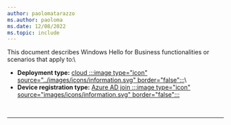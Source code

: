 ```yaml
---
author: paolomatarazzo
ms.author: paoloma
ms.date: 12/08/2022
ms.topic: include
---
```


This document describes Windows Hello for Business functionalities or scenarios that apply to:\
- **Deployment type:** [cloud :::image type="icon" source="../images/icons/information.svg" border="false":::](../identity-protection/hello-for-business/hello-how-it-works-technology.md#cloud-deployment "Learn more here")\
- **Device registration type:** [Azure AD join :::image type="icon" source="images/icons/information.svg" border="false":::](../identity-protection/hello-for-business/hello-how-it-works-technology.md#azure-active-directory-join "Learn more here")

<br>

---
